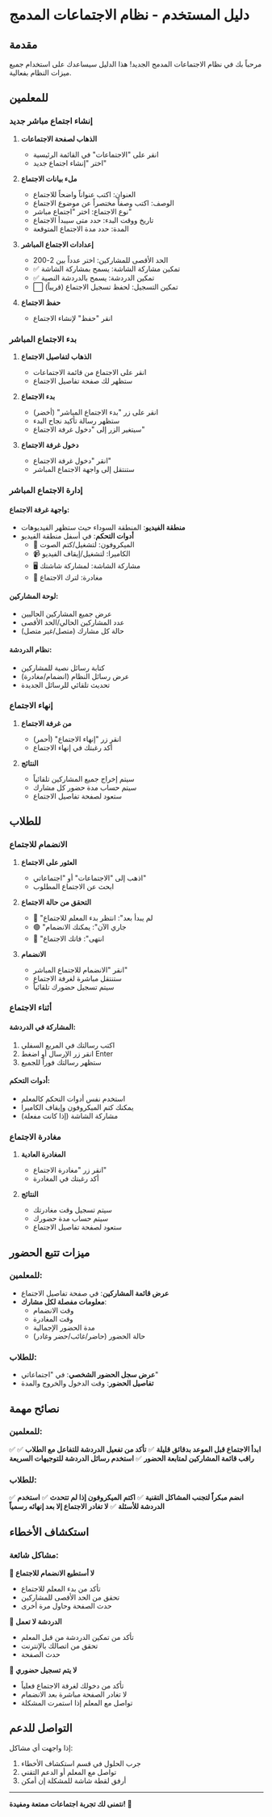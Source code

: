 # دليل المستخدم - نظام الاجتماعات المدمج

## مقدمة

مرحباً بك في نظام الاجتماعات المدمج الجديد! هذا الدليل سيساعدك على استخدام جميع ميزات النظام بفعالية.

## للمعلمين

### إنشاء اجتماع مباشر جديد

1. **الذهاب لصفحة الاجتماعات**
   - انقر على "الاجتماعات" في القائمة الرئيسية
   - اختر "إنشاء اجتماع جديد"

2. **ملء بيانات الاجتماع**
   - العنوان: اكتب عنواناً واضحاً للاجتماع
   - الوصف: اكتب وصفاً مختصراً عن موضوع الاجتماع
   - نوع الاجتماع: اختر "اجتماع مباشر"
   - تاريخ ووقت البدء: حدد متى سيبدأ الاجتماع
   - المدة: حدد مدة الاجتماع المتوقعة

3. **إعدادات الاجتماع المباشر**
   - الحد الأقصى للمشاركين: اختر عدداً بين 2-200
   - ✅ تمكين مشاركة الشاشة: يسمح بمشاركة الشاشة
   - ✅ تمكين الدردشة: يسمح بالدردشة النصية
   - ⬜ تمكين التسجيل: لحفظ تسجيل الاجتماع (قريباً)

4. **حفظ الاجتماع**
   - انقر "حفظ" لإنشاء الاجتماع

### بدء الاجتماع المباشر

1. **الذهاب لتفاصيل الاجتماع**
   - انقر على الاجتماع من قائمة الاجتماعات
   - ستظهر لك صفحة تفاصيل الاجتماع

2. **بدء الاجتماع**
   - انقر على زر "بدء الاجتماع المباشر" (أخضر)
   - ستظهر رسالة تأكيد نجاح البدء
   - سيتغير الزر إلى "دخول غرفة الاجتماع"

3. **دخول غرفة الاجتماع**
   - انقر "دخول غرفة الاجتماع"
   - ستنتقل إلى واجهة الاجتماع المباشر

### إدارة الاجتماع المباشر

#### واجهة غرفة الاجتماع:
- **منطقة الفيديو**: المنطقة السوداء حيث ستظهر الفيديوهات
- **أدوات التحكم**: في أسفل منطقة الفيديو
  - 🎤 الميكروفون: لتشغيل/كتم الصوت
  - 📹 الكاميرا: لتشغيل/إيقاف الفيديو  
  - 🖥️ مشاركة الشاشة: لمشاركة شاشتك
  - 🚪 مغادرة: لترك الاجتماع

#### لوحة المشاركين:
- عرض جميع المشاركين الحاليين
- عدد المشاركين الحالي/الحد الأقصى
- حالة كل مشارك (متصل/غير متصل)

#### نظام الدردشة:
- كتابة رسائل نصية للمشاركين
- عرض رسائل النظام (انضمام/مغادرة)
- تحديث تلقائي للرسائل الجديدة

### إنهاء الاجتماع

1. **من غرفة الاجتماع**
   - انقر زر "إنهاء الاجتماع" (أحمر)
   - أكد رغبتك في إنهاء الاجتماع

2. **النتائج**
   - سيتم إخراج جميع المشاركين تلقائياً
   - سيتم حساب مدة حضور كل مشارك
   - ستعود لصفحة تفاصيل الاجتماع

## للطلاب

### الانضمام للاجتماع

1. **العثور على الاجتماع**
   - اذهب إلى "الاجتماعات" أو "اجتماعاتي"
   - ابحث عن الاجتماع المطلوب

2. **التحقق من حالة الاجتماع**
   - 🔵 "لم يبدأ بعد": انتظر بدء المعلم للاجتماع
   - 🟢 "جاري الآن": يمكنك الانضمام
   - 🔴 "انتهى": فاتك الاجتماع

3. **الانضمام**
   - انقر "الانضمام للاجتماع المباشر"
   - ستنتقل مباشرة لغرفة الاجتماع
   - سيتم تسجيل حضورك تلقائياً

### أثناء الاجتماع

#### المشاركة في الدردشة:
1. اكتب رسالتك في المربع السفلي
2. انقر زر الإرسال أو اضغط Enter
3. ستظهر رسالتك فوراً للجميع

#### أدوات التحكم:
- استخدم نفس أدوات التحكم كالمعلم
- يمكنك كتم الميكروفون وإيقاف الكاميرا
- مشاركة الشاشة (إذا كانت مفعلة)

### مغادرة الاجتماع

1. **المغادرة العادية**
   - انقر زر "مغادرة الاجتماع"
   - أكد رغبتك في المغادرة

2. **النتائج**
   - سيتم تسجيل وقت مغادرتك
   - سيتم حساب مدة حضورك
   - ستعود لصفحة تفاصيل الاجتماع

## ميزات تتبع الحضور

### للمعلمين:
- **عرض قائمة المشاركين**: في صفحة تفاصيل الاجتماع
- **معلومات مفصلة لكل مشارك**:
  - وقت الانضمام
  - وقت المغادرة  
  - مدة الحضور الإجمالية
  - حالة الحضور (حاضر/غائب/حضر وغادر)

### للطلاب:
- **عرض سجل الحضور الشخصي**: في "اجتماعاتي"
- **تفاصيل الحضور**: وقت الدخول والخروج والمدة

## نصائح مهمة

### للمعلمين:
✅ **ابدأ الاجتماع قبل الموعد بدقائق قليلة**
✅ **تأكد من تفعيل الدردشة للتفاعل مع الطلاب**
✅ **راقب قائمة المشاركين لمتابعة الحضور**
✅ **استخدم رسائل الدردشة للتوجيهات السريعة**

### للطلاب:
✅ **انضم مبكراً لتجنب المشاكل التقنية**
✅ **اكتم الميكروفون إذا لم تتحدث**
✅ **استخدم الدردشة للأسئلة**
✅ **لا تغادر الاجتماع إلا بعد إنهائه رسمياً**

## استكشاف الأخطاء

### مشاكل شائعة:

**🔴 لا أستطيع الانضمام للاجتماع**
- تأكد من بدء المعلم للاجتماع
- تحقق من الحد الأقصى للمشاركين
- حدث الصفحة وحاول مرة أخرى

**🔴 الدردشة لا تعمل**  
- تأكد من تمكين الدردشة من قبل المعلم
- تحقق من اتصالك بالإنترنت
- حدث الصفحة

**🔴 لا يتم تسجيل حضوري**
- تأكد من دخولك لغرفة الاجتماع فعلياً
- لا تغادر الصفحة مباشرة بعد الانضمام
- تواصل مع المعلم إذا استمرت المشكلة

## التواصل للدعم

إذا واجهت أي مشاكل:
1. جرب الحلول في قسم استكشاف الأخطاء
2. تواصل مع المعلم أو الدعم التقني  
3. أرفق لقطة شاشة للمشكلة إن أمكن

---

**نتمنى لك تجربة اجتماعات ممتعة ومفيدة! 🎉**
